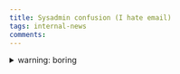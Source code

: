 ```yaml
---
title: Sysadmin confusion (I hate email)
tags: internal-news
comments: 
---
```

<details markdown="1">

<summary>warning: boring</summary>

I never liked email but now I truly know how horrible it is.

With the recent [cock.li](https://cock.li/) outages I decided to host my own email server and lighten the load a little. In my research I was recommended mailcow which seemed fine, just another docker stack. But then I saw that it requires 7x8gib of memory and 20x8gib storage for one account and I just thought, "what? You're gonna be recieving a few kb of text per day, not trying to crack your users' pgp encryption!" Other servers I checked also had similar requirements, and some of them have bloated features such as built in calendars or virus scanners to scan attachments (How is that the email server's responsibility??). Finally I found [maddy](https://maddy.email/). It's efficient but perhaps too much so, lacking any user interface. Like, I can understand not having a full web email client, but at least let users create an account without an administrator connecting to the server manually adding. It could be done with a single web form that costs almost nothing to run.

And then I started setting it up and realized how scuffed the technology is. Every other service and and messaging app works fine using on port 443. But email is such a spoiled child that it needs 4 ports, coupled with SPF, DKIM, DMARC, and other DNS crap for authentication. All of this really should just have been handled inside an https connection.

Also, don't expect to send any email from your server because most recipients' email provider (such as gmail) will simply block it (it won't even show up in the spam filter).

After some confusion I managed to get it running. I'm going to keep it private for myself. It's safe to say that email should never be used for sharing confidential information. Your messages are NOT end to end encrypted unless you use pgp which still does not protect the metadata. Communicate over another platform such as matrix when you can help it. And obviously don't use email to store documents or send files to yourself or send yourself future reminders lol. Get yourself some proper software for that.

Also, I now use [acme.sh](https://github.com/acmesh-official/acme.sh) to handle TLS for all my websites. It was easy to set up, no more messing around with various certbot tutorials that don't work.

Also, if you noticed several hours of downtime in ~~the past month~~ November, that's because the laptop's power brick spontaneously stopped charging until it was replugged. Now that I've replaced it with a WORKING one it should not happen any more.
</details>